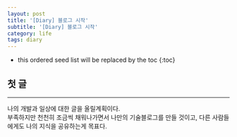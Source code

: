 ```yaml
---
layout: post
title: '[Diary] 블로그 시작'
subtitle: '[Diary] 블로그 시작'
category: life
tags: diary
---
```


<!-- more -->

* this ordered seed list will be replaced by the toc 
{:toc}

## 첫 글 
---  
나의 개발과 일상에 대한 글을 올릴계획이다.  
부족하지만 천천히 조금씩 채워나가면서 나만의 기술블로그를 만들 것이고, 다른 사람들에게도 나의 지식을 공유하는게 목표다.
